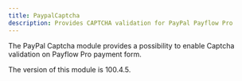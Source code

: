 ```yaml
---
title: PaypalCaptcha
description: Provides CAPTCHA validation for PayPal Payflow Pro
---
```


The PayPal Captcha module provides a possibility to enable Captcha validation on Payflow Pro payment form.

<InlineAlert slots="text" />
The version of this module is 100.4.5.
